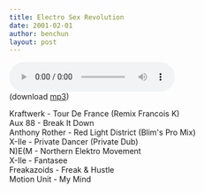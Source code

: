 ```yaml
---
title: Electro Sex Revolution
date: 2001-02-01
author: benchun
layout: post
---
```


<audio src="http://mp3.benchun.net/benchun-electro-sex-revolution.mp3" preload="auto" controls></audio>  
(download [mp3](http://mp3.benchun.net/benchun-electro-sex-revolution.mp3))

Kraftwerk - Tour De France (Remix Francois K)  
Aux 88 - Break It Down  
Anthony Rother - Red Light District (Blim's Pro Mix)  
X-Ile - Private Dancer (Private Dub)  
N)E(M - Northern Elektro Movement  
X-Ile - Fantasee  
Freakazoids - Freak & Hustle  
Motion Unit - My Mind  
